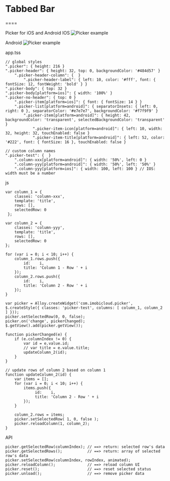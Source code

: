 # Tabbed Bar
====

Picker for iOS and Android
IOS
![Picker example](https://lh3.googleusercontent.com/2hd-IYcQ_CdLB3vZxoi9QqLQpPOYpInedeDaNTSdEAKft-NgPxhlkbVjMEKvSujqyFJVFg1zaLvLlQLlqr_nplhcWUo2dWmSxiqU4CpS9hGVPfFnzjWnB08LhOjEf1J-9kojpQpbX41JZH9pjDpMzDb2gEkg5ED5Shp3PFUSFuEv0Iwp1c6j12MsBMu_MV2DPXtqk0Pp1dAg7FV41Hi5SmatLnUr0kfPIH0CPnZMk2EQX2jDT3RkaidlksmXffkaqP84amic3fiz7U25Ro8_Fn3WtX5QYaJAIWvLPJKBN7ZM5l3j-cpbklSCwcTQm8yqEGik-gb39bUzOhBZB685YOHCR4xei14EAI54LOBAkbBAF5pBOGu4eLQS4o-tZWfmvFconmhHVe-HO74as5DQMWIM-i6sHF58tjSHaK5YpVWt5NMTDAST6iZ6Hs6_1kiLfx81QKUS5TF74TxjyufHOE2adXvgY4jFMZbs8z0i2nHmB4oxVFUAaQ9yLKIXAeDMfIdxyYg3lkRMDxP2yf43EaBeEniUzCE3gjX-5BoBDmA=w639-h433-no)


Android
![Picker example](https://lh3.googleusercontent.com/CjkcPSCc-LDde9cWJN8pDt-ocicme_y7GXR3IdyOehfMUr1rU4HlQjDGIXsSV-zKomDCzu3sWFXaQJGZhCB5oybkwPwmHZ4BD-O3TqEIoQijV421RO01LAAGiSbH8sVFHHqQ_x85fz0Xa2TjA4mWw5ZdcrksxWlT4ms2E12nPnaTU1WRbBAVaVFZ5rMUdH8VZLTaIcBeh7aKP8Nncaq89NS2K7qQIcdCc9It16-LfqbHBdr0ZWIVrVaQrA9NiKxfyoDa3f6of0UGszIJcUQuJtklOIZZ7Ly-KGq698no-zEpEh-pb_M_eF32MnYNekwXF9d2rGt7DQgkYlpj44_kgmCIo8NL3dlrlGwMZKfsDLqs8rXQlAZwSL6jbx9pmBDnyr6QpL2BAasL0Ws2jEQ05jOAMFxGB-bcpbUyQmhtgi4j75BKknOfMTkmSuOWlIbW_RdraJS3l4rXJQOlCd43qLqplJQKrvbaTvoUaBYZaellYIsGaq1ochOj3wEoVFa79liu_Ae-t0TuurZ3aoanxmUv5KL_oPTOuVQwsrIbmJg=w640-h230-no)

app.tss

	// global styles
    ".picker": { height: 216 }
	".picker-header": { height: 32, top: 0, backgroundColor: '#484d57' }
		".picker-header-column": {  }
			".picker-header-label": { left: 10, color: '#fff', font: { fontSize: 12, fontWeight: 'bold' } }
	".picker-body": { top: 32 }
	".picker-body[platform=ios]": { width: '100%' }
	".picker-no-header": { top: 0 }	
		".picker-item[platform=ios]": { font: { fontSize: 14 } }
		".picker-list[platform=android]": { separatorInsets: { left: 0, right: 0 }, separatorColor: '#e7e7e7', backgroundColor: '#f7f9f9' }
			".picker-item[platform=android]": { height: 42, backgroundColor: 'transparent', selectedBackgroundColor: 'transparent' }	
				".picker-item-icon[platform=android]": { left: 10, width: 32, height: 32, touchEnabled: false }
				".picker-item-title[platform=android]": { left: 52, color: '#222', font: { fontSize: 16 }, touchEnabled: false }
	
    // custom column names
    ".picker-test": {  }
		".column-xxx[platform=android]": { width: '50%', left: 0 }
		".column-yyy[platform=android]": { width: '50%', left: '50%' }
		".column-yyy[platform=ios]": { width: 100, left: 100 } // IOS: width must be a number

js 

	var column_1 = {
 		classes: 'column-xxx',
 		template: 'title',
 		rows: [],
 		selectedRow: 0
	 };
	 
	var column_2 = {
 		classes: 'column-yyy',
 		template: 'title',
 		rows: [],
 		selectedRow: 0
 	};
	
	for (var i = 0; i < 10; i++) {
		column_1.rows.push({
			id:    i,
			title: 'Column 1 - Row ' + i
		});
		column_2.rows.push({
			id:    i,
			title: 'Column 2 - Row ' + i
		});
	}
	
	var picker = Alloy.createWidget('com.imobicloud.picker', $.createStyle({ classes: 'picker-test', columns: [ column_1, column_2 ] }));
	picker.setSelectedRow(0, 0, false);
	picker.on('change', pickerChanged);
	$.getView().add(picker.getView());
	
	function pickerChanged(e) {
		if (e.columnIndex != 0) {
			var id = e.value.id;
			// var title = e.value.title;
			updateColumn_2(id);
		}
	}
	
	// update rows of column 2 based on column 1
	function updateColumn_2(id) {
		var items = [];
		for (var i = 0; i < 10; i++) {
			items.push({
				 id:    i,
				 title: 'Column 2 - Row ' + i
			});
		}
		
		column_2.rows = items;
		picker.setSelectedRow( 1, 0, false );
		picker.reloadColumn(1, column_2);
	}
	
API

	picker.getSelectedRow(columnIndex); // ==> return: selected row's data
	picker.getSelectedRows();			// ==> return: array of selected row's data 
	picker.setSelectedRow(columnIndex, rowIndex, animated);
	picker.reloadColumn();				// ==> reload column UI
	picker.reset();						// ==> reset selected status
	picker.unload();					// ==> remove picker data